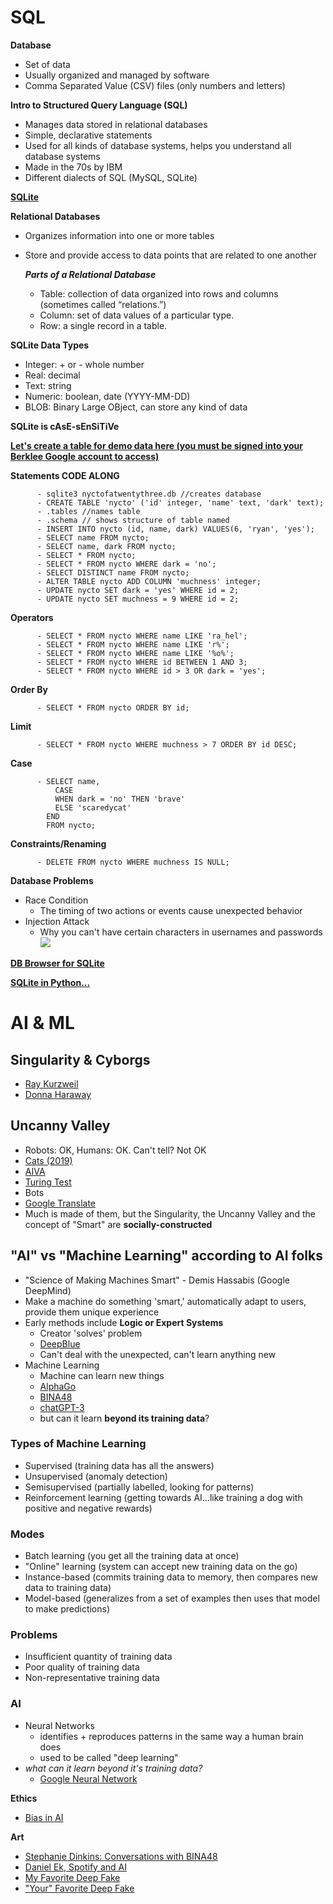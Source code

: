 # SQL

**Database**
- Set of data
- Usually organized and managed by software
- Comma Separated Value (CSV) files (only numbers and letters)

**Intro to Structured Query Language (SQL)**
- Manages data stored in relational databases
- Simple, declarative statements
- Used for all kinds of database systems, helps you understand all database systems
- Made in the 70s by IBM
- Different dialects of SQL (MySQL, SQLite)

**[SQLite](https://www.sqlite.org/index.html)**

**Relational Databases**
- Organizes information into one or more tables
- Store and provide access to data points that are related to one another

  ***Parts of a Relational Database***

    - Table: collection of data organized into rows and columns (sometimes called “relations.”)
    - Column: set of data values of a particular type.
    - Row: a single record in a table.

**SQLite Data Types**
- Integer: + or - whole number
- Real: decimal
- Text: string
- Numeric: boolean, date (YYYY-MM-DD)
- BLOB: Binary Large OBject, can store any kind of data

**SQLite is cAsE-sEnSiTiVe**

**[Let's create a table for demo data here (you must be signed into your Berklee Google account to access)](https://docs.google.com/spreadsheets/d/1X-W0rR9GqpL1ljVHCzU1cX9qhdfiUnC2dHHLQYLQiw4/edit#gid=0)**

**Statements CODE ALONG**

          - sqlite3 nyctofatwentythree.db //creates database
          - CREATE TABLE 'nycto' ('id' integer, 'name' text, 'dark' text);
          - .tables //names table
          - .schema // shows structure of table named
          - INSERT INTO nycto (id, name, dark) VALUES(6, 'ryan', 'yes');
          - SELECT name FROM nycto;
          - SELECT name, dark FROM nycto;
          - SELECT * FROM nycto;
          - SELECT * FROM nycto WHERE dark = 'no';
          - SELECT DISTINCT name FROM nycto;
          - ALTER TABLE nycto ADD COLUMN 'muchness' integer;
          - UPDATE nycto SET dark = 'yes' WHERE id = 2;
          - UPDATE nycto SET muchness = 9 WHERE id = 2;

**Operators**

          - SELECT * FROM nycto WHERE name LIKE 'ra_hel';
          - SELECT * FROM nycto WHERE name LIKE 'r%';
          - SELECT * FROM nycto WHERE name LIKE '%o%';
          - SELECT * FROM nycto WHERE id BETWEEN 1 AND 3;
          - SELECT * FROM nycto WHERE id > 3 OR dark = 'yes';

**Order By**

          - SELECT * FROM nycto ORDER BY id;

**Limit**

          - SELECT * FROM nycto WHERE muchness > 7 ORDER BY id DESC;

**Case**

          - SELECT name,
              CASE
              WHEN dark = 'no' THEN 'brave'
              ELSE 'scaredycat'
            END
            FROM nycto;

**Constraints/Renaming**

          - DELETE FROM nycto WHERE muchness IS NULL;


**Database Problems**
  - Race Condition
    - The timing of two actions or events cause unexpected behavior
  - Injection Attack
    - Why you can't have certain characters in usernames and passwords
    ![](img/injection.png)

**[DB Browser for SQLite](https://sqlitebrowser.org/dl/)**

**[SQLite in Python...](https://docs.python.org/3/library/sqlite3.html)**

# AI & ML

## Singularity & Cyborgs
- [Ray Kurzweil](https://www.goodreads.com/book/show/83518.The_Singularity_is_Near)
- [Donna Haraway](https://en.wikipedia.org/wiki/A_Cyborg_Manifesto)

## Uncanny Valley
- Robots: OK, Humans: OK. Can't tell? Not OK
- [Cats (2019)](https://www.youtube.com/watch?v=FtSd844cI7U)
- [AIVA](https://www.youtube.com/watch?v=6I3aKYyKl68)
- [Turing Test](http://web.cse.ohio-state.edu/~stiff.4/cse3521/turing-test.html)
- Bots
- [Google Translate](https://translate.google.com/)
- Much is made of them, but the Singularity, the Uncanny Valley and the concept of "Smart" are **socially-constructed**

## "AI" vs "Machine Learning" according to AI folks
- "Science of Making Machines Smart" - Demis Hassabis (Google DeepMind)
- Make a machine do something 'smart,' automatically adapt to users, provide them unique experience
- Early methods include **Logic or Expert Systems**
  - Creator 'solves' problem
  - [DeepBlue](https://en.wikipedia.org/wiki/Deep_Blue_(chess_computer))
  - Can't deal with the unexpected, can't learn anything new
- Machine Learning
  - Machine can learn new things
  - [AlphaGo](https://en.wikipedia.org/wiki/AlphaGo)
  - [BINA48](https://www.hansonrobotics.com/bina48-9/)
  - [chatGPT-3](https://www.nytimes.com/2022/04/15/magazine/ai-language.html?searchResultPosition=2)
  - but can it learn **beyond its training data**?

### Types of Machine Learning
  - Supervised (training data has all the answers)
  - Unsupervised (anomaly detection)
  - Semisupervised (partially labelled, looking for patterns)
  - Reinforcement learning (getting towards AI...like training a dog with positive and negative rewards)

### Modes
  - Batch learning (you get all the training data at once)
  - "Online" learning (system can accept new training data on the go)
  - Instance-based (commits training data to memory, then compares new data to training data)
  - Model-based (generalizes from a set of examples then uses that model to make predictions)

### Problems
  - Insufficient quantity of training data
  - Poor quality of training data
  - Non-representative training data

### AI
- Neural Networks
  - identifies + reproduces patterns in the same way a human brain does
  - used to be called "deep learning"
- *what can it learn beyond it's training data?*
  - [Google Neural Network](https://www.wired.co.uk/article/google-ai-language-create)

**Ethics**
- [Bias in AI](https://www.nytimes.com/2021/03/15/technology/artificial-intelligence-google-bias.html)

**Art**
- [Stephanie Dinkins: Conversations with BINA48](https://www.stephaniedinkins.com/conversations-with-bina48.html)
- [Daniel Ek, Spotify and AI](https://www.vice.com/en/article/epxxkn/musicians-are-dragging-spotifys-ceo-for-funding-a-military-ai-company)
- [My Favorite Deep Fake](https://moondisaster.org/film)
- ["Your" Favorite Deep Fake](https://www.youtube.com/watch?v=VWrhRBb-1Ig)
